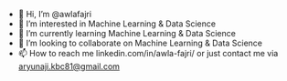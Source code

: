 - 👋 Hi, I’m @awlafajri
- 👀 I’m interested in Machine Learning & Data Science
- 🌱 I’m currently learning Machine Learning & Data Science
- 💞️ I’m looking to collaborate on Machine Learning & Data Science
- 📫 How to reach me linkedin.com/in/awla-fajri/ or just contact me via aryunaji.kbc81@gmail.com

<!---
awlafajri/awlafajri is a ✨ special ✨ repository because its `README.md` (this file) appears on your GitHub profile.
You can click the Preview link to take a look at your changes.
--->
